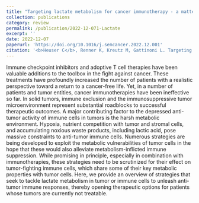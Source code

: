 ```yaml
---
title: "Targeting lactate metabolism for cancer immunotherapy - a matter of precision"
collection: publications
category: review
permalink: /publication/2022-12-071-Lactate
excerpt: ''
date: 2022-12-07
paperurl: 'https://doi.org/10.1016/j.semcancer.2022.12.001'
citation: '<b>Heuser C</b>, Renner K, Kreutz M, Gattinoni L. Targeting lactate metabolism for cancer immunotherapy - a matter of precision. <b><i>Semin Canc Biol.</i></b> Dec 7, 2022 88: 32-45.'
---
```


Immune checkpoint inhibitors and adoptive T cell therapies have been valuable additions to the toolbox in the fight against cancer. These treatments have profoundly increased the number of patients with a realistic perspective toward a return to a cancer-free life. Yet, in a number of patients and tumor entities, cancer immunotherapies have been ineffective so far. In solid tumors, immune exclusion and the immunosuppressive tumor microenvironment represent substantial roadblocks to successful therapeutic outcomes. A major contributing factor to the depressed anti-tumor activity of immune cells in tumors is the harsh metabolic environment. Hypoxia, nutrient competition with tumor and stromal cells, and accumulating noxious waste products, including lactic acid, pose massive constraints to anti-tumor immune cells. Numerous strategies are being developed to exploit the metabolic vulnerabilities of tumor cells in the hope that these would also alleviate metabolism-inflicted immune suppression. While promising in principle, especially in combination with immunotherapies, these strategies need to be scrutinized for their effect on tumor-fighting immune cells, which share some of their key metabolic properties with tumor cells. Here, we provide an overview of strategies that seek to tackle lactate metabolism in tumor or immune cells to unleash anti-tumor immune responses, thereby opening therapeutic options for patients whose tumors are currently not treatable.
